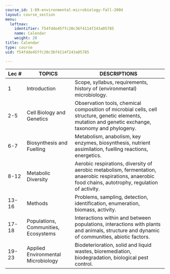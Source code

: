 ```yaml
---
course_id: 1-89-environmental-microbiology-fall-2004
layout: course_section
menu:
  leftnav:
    identifier: f54fdde45ffc20c36f4114f243a05785
    name: Calendar
    weight: 20
title: Calendar
type: course
uid: f54fdde45ffc20c36f4114f243a05785

---
```


| Lec # | TOPICS | DESCRIPTIONS |
| --- | --- | --- |
| 1 | Introduction | Scope, syllabus, requirements, history of (environmental) microbiology. |
| 2-5 | Cell Biology and Genetics | Observation tools, chemical composition of microbial cells, cell structure, genetic elements, mutation and genetic exchange, taxonomy and phylogeny. |
| 6-7 | Biosynthesis and Fuelling | Metabolism, anabolism, key enzymes, biosynthesis, nutrient assimilation, fuelling reactions, energetics. |
| 8-12 | Metabolic Diversity | Aerobic respirations, diversity of aerobic metabolism, fermentation, anaerobic respirations, anaerobic food chains, autotrophy, regulation of activity. |
| 13-16 | Methods | Problems, sampling, detection, identification, enumeration, biomass, activity. |
| 17-18 | Populations, Communities, Ecosystems | Interactions within and between populations, interactions with plants and animals, structure and dynamic of communities, abiotic factors. |
| 19-23 | Applied Environmental Microbiology | Biodeterioration, solid and liquid wastes, bioremediation, biodegradation, biological pest control.